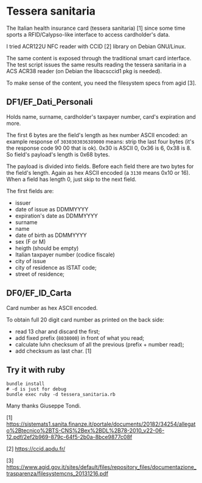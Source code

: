 # Tessera sanitaria

The Italian health insurance card (tessera sanitaria) [1] since some 
time sports a RFID/Calypso-like interface to access cardholder's data.

I tried ACR122U NFC reader with CCID [2] library on Debian GNU/Linux. 

The same content is exposed through the traditional smart card 
interface. The test script issues the same results reading the 
tessera sanitaria in a ACS ACR38 reader (on Debian the libacsccid1 pkg 
is needed). 

To make sense of the content, you need the filesystem specs from agid [3].

## DF1/EF_Dati_Personali

Holds name, surname, cardholder's taxpayer number, card's expiration and more.

The first 6 bytes are the field's length as hex number ASCII encoded: an 
example response of `3030303036389000` means: strip the last four bytes 
(it's the response code 90 00 that is ok). 0x30 is ASCII 0, 
0x36 is 6, 0x38 is 8. So field's payload's length is 0x68 bytes. 

The payload is divided into fields. Before each field there are two bytes
 for the field's length. Again as hex ASCII encoded (a `3130` means 0x10 or
  16). When a field has length 0, just skip to the next field.
  
The first fields are: 
- issuer 
- date of issue  as DDMMYYYY
- expiration's date  as DDMMYYYY
- surname
- name
- date of birth as DDMMYYYY
- sex (F or M)
- heigth (should be empty) 
- Italian taxpayer number (codice fiscale)
- city of issue
- city of residence as ISTAT code;
- street of residence;

## DF0/EF_ID_Carta
 
Card number as hex ASCII encoded. 

To obtain full 20 digit card number as 
printed on the back side:
* read 13 char and discard the first;
* add fixed prefix (`8038000`) in front of 
what you read;
* calculate luhn checksum of 
all the previous (prefix + number read);
* add checksum as last char. [1]
  
## Try it with ruby

    bundle install
    # -d is just for debug
    bundle exec ruby -d tessera_sanitaria.rb  
    
    
Many thanks Giuseppe Tondi.    
  
[1] https://sistemats1.sanita.finanze.it/portale/documents/20182/34254/allegato%2Btecnico%2BTS-CNS%2Bex%2BDL%2B78-2010_v22-06-12.pdf/2ef2b969-879c-64f5-2b0a-8bce9877c08f

[2] https://ccid.apdu.fr/

[3] https://www.agid.gov.it/sites/default/files/repository_files/documentazione_trasparenza/filesystemcns_20131216.pdf